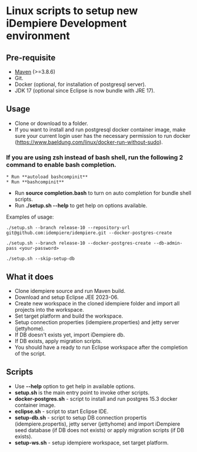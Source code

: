 # Linux scripts to setup new iDempiere Development environment

## Pre-requisite
* [Maven](https://maven.apache.org) (>=3.8.6)
* Git.
* Docker (optional, for installation of postgresql server).
* JDK 17 (optional since Eclipse is now bundle with JRE 17).

## Usage
* Clone or download to a folder.
* If you want to install and run postgresql docker container image, make sure your current login user has the necessary permission to run docker (https://www.baeldung.com/linux/docker-run-without-sudo).

### If you are using zsh instead of bash shell, run the following 2 command to enable bash completion.
```
* Run **autoload bashcompinit**
* Run **bashcompinit**
```

* Run **source completion.bash** to turn on auto completion for bundle shell scripts.
* Run **./setup.sh --help** to get help on options available.

Examples of usage:

    ./setup.sh --branch release-10 --repository-url git@github.com:idempiere/idempiere.git --docker-postgres-create 
    
    ./setup.sh --branch release-10 --docker-postgres-create --db-admin-pass <your-password>

    ./setup.sh --skip-setup-db


## What it does
* Clone idempiere source and run Maven build.
* Download and setup Eclipse JEE 2023-06.
* Create new workspace in the cloned idempiere folder and import all projects into the workspace.
* Set target platform and build the workspace.
* Setup connection properties (idempiere.properties) and jetty server (jettyhome).
* If DB doesn't exists yet, import iDempiere db. 
* If DB exists, apply migration scripts.
* You should have a ready to run Eclipse workspace after the completion of the script.

## Scripts
* Use **--help** option to get help in available options.
* **setup.sh** is the main entry point to invoke other scripts.
* **docker-postgres.sh** - script to install and run postgres 15.3 docker container image.
* **eclipse.sh** - script to start Eclipse IDE.
* **setup-db.sh** - script to setup DB connection propertis (idempiere.propertis), jetty server (jettyhome) and import iDempiere seed database (if DB does not exists) or apply migration scripts (if DB exists).
* **setup-ws.sh** - setup idempiere workspace, set target platform.
